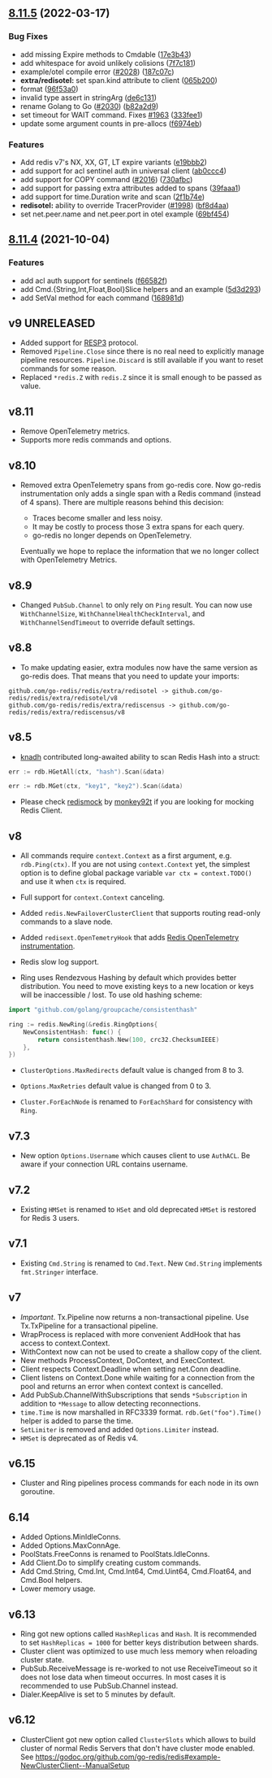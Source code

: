 ## [8.11.5](https://github.com/go-redis/redis/compare/v8.11.4...v8.11.5) (2022-03-17)


### Bug Fixes

* add missing Expire methods to Cmdable ([17e3b43](https://github.com/go-redis/redis/commit/17e3b43879d516437ada71cf9c0deac6a382ed9a))
* add whitespace for avoid unlikely colisions ([7f7c181](https://github.com/go-redis/redis/commit/7f7c1817617cfec909efb13d14ad22ef05a6ad4c))
* example/otel compile error ([#2028](https://github.com/go-redis/redis/issues/2028)) ([187c07c](https://github.com/go-redis/redis/commit/187c07c41bf68dc3ab280bc3a925e960bbef6475))
* **extra/redisotel:** set span.kind attribute to client ([065b200](https://github.com/go-redis/redis/commit/065b200070b41e6e949710b4f9e01b50ccc60ab2))
* format ([96f53a0](https://github.com/go-redis/redis/commit/96f53a0159a28affa94beec1543a62234e7f8b32))
* invalid type assert in stringArg ([de6c131](https://github.com/go-redis/redis/commit/de6c131865b8263400c8491777b295035f2408e4))
* rename Golang to Go ([#2030](https://github.com/go-redis/redis/issues/2030)) ([b82a2d9](https://github.com/go-redis/redis/commit/b82a2d9d4d2de7b7cbe8fcd4895be62dbcacacbc))
* set timeout for WAIT command. Fixes [#1963](https://github.com/go-redis/redis/issues/1963) ([333fee1](https://github.com/go-redis/redis/commit/333fee1a8fd98a2fbff1ab187c1b03246a7eb01f))
* update some argument counts in pre-allocs ([f6974eb](https://github.com/go-redis/redis/commit/f6974ebb5c40a8adf90d2cacab6dc297f4eba4c2))


### Features

* Add redis v7's NX, XX, GT, LT expire variants ([e19bbb2](https://github.com/go-redis/redis/commit/e19bbb26e2e395c6e077b48d80d79e99f729a8b8))
* add support for acl sentinel auth in universal client ([ab0ccc4](https://github.com/go-redis/redis/commit/ab0ccc47413f9b2a6eabc852fed5005a3ee1af6e))
* add support for COPY command ([#2016](https://github.com/go-redis/redis/issues/2016)) ([730afbc](https://github.com/go-redis/redis/commit/730afbcffb93760e8a36cc06cfe55ab102b693a7))
* add support for passing extra attributes added to spans ([39faaa1](https://github.com/go-redis/redis/commit/39faaa171523834ba527c9789710c4fde87f5a2e))
* add support for time.Duration write and scan ([2f1b74e](https://github.com/go-redis/redis/commit/2f1b74e20cdd7719b2aecf0768d3e3ae7c3e781b))
* **redisotel:** ability to override TracerProvider ([#1998](https://github.com/go-redis/redis/issues/1998)) ([bf8d4aa](https://github.com/go-redis/redis/commit/bf8d4aa60c00366cda2e98c3ddddc8cf68507417))
* set net.peer.name and net.peer.port in otel example ([69bf454](https://github.com/go-redis/redis/commit/69bf454f706204211cd34835f76b2e8192d3766d))



## [8.11.4](https://github.com/go-redis/redis/compare/v8.11.3...v8.11.4) (2021-10-04)


### Features

* add acl auth support for sentinels ([f66582f](https://github.com/go-redis/redis/commit/f66582f44f3dc3a4705a5260f982043fde4aa634))
* add Cmd.{String,Int,Float,Bool}Slice helpers and an example ([5d3d293](https://github.com/go-redis/redis/commit/5d3d293cc9c60b90871e2420602001463708ce24))
* add SetVal method for each command ([168981d](https://github.com/go-redis/redis/commit/168981da2d84ee9e07d15d3e74d738c162e264c4))



## v9 UNRELEASED

- Added support for [RESP3](https://github.com/antirez/RESP3/blob/master/spec.md) protocol.
- Removed `Pipeline.Close` since there is no real need to explicitly manage pipeline resources.
  `Pipeline.Discard` is still available if you want to reset commands for some reason.
- Replaced `*redis.Z` with `redis.Z` since it is small enough to be passed as value.

## v8.11

- Remove OpenTelemetry metrics.
- Supports more redis commands and options.

## v8.10

- Removed extra OpenTelemetry spans from go-redis core. Now go-redis instrumentation only adds a
  single span with a Redis command (instead of 4 spans). There are multiple reasons behind this
  decision:

  - Traces become smaller and less noisy.
  - It may be costly to process those 3 extra spans for each query.
  - go-redis no longer depends on OpenTelemetry.

  Eventually we hope to replace the information that we no longer collect with OpenTelemetry
  Metrics.

## v8.9

- Changed `PubSub.Channel` to only rely on `Ping` result. You can now use `WithChannelSize`,
  `WithChannelHealthCheckInterval`, and `WithChannelSendTimeout` to override default settings.

## v8.8

- To make updating easier, extra modules now have the same version as go-redis does. That means that
  you need to update your imports:

```
github.com/go-redis/redis/extra/redisotel -> github.com/go-redis/redis/extra/redisotel/v8
github.com/go-redis/redis/extra/rediscensus -> github.com/go-redis/redis/extra/rediscensus/v8
```

## v8.5

- [knadh](https://github.com/knadh) contributed long-awaited ability to scan Redis Hash into a
  struct:

```go
err := rdb.HGetAll(ctx, "hash").Scan(&data)

err := rdb.MGet(ctx, "key1", "key2").Scan(&data)
```

- Please check [redismock](https://github.com/go-redis/redismock) by
  [monkey92t](https://github.com/monkey92t) if you are looking for mocking Redis Client.

## v8

- All commands require `context.Context` as a first argument, e.g. `rdb.Ping(ctx)`. If you are not
  using `context.Context` yet, the simplest option is to define global package variable
  `var ctx = context.TODO()` and use it when `ctx` is required.

- Full support for `context.Context` canceling.

- Added `redis.NewFailoverClusterClient` that supports routing read-only commands to a slave node.

- Added `redisext.OpenTemetryHook` that adds
  [Redis OpenTelemetry instrumentation](https://redis.uptrace.dev/tracing/).

- Redis slow log support.

- Ring uses Rendezvous Hashing by default which provides better distribution. You need to move
  existing keys to a new location or keys will be inaccessible / lost. To use old hashing scheme:

```go
import "github.com/golang/groupcache/consistenthash"

ring := redis.NewRing(&redis.RingOptions{
    NewConsistentHash: func() {
        return consistenthash.New(100, crc32.ChecksumIEEE)
    },
})
```

- `ClusterOptions.MaxRedirects` default value is changed from 8 to 3.
- `Options.MaxRetries` default value is changed from 0 to 3.

- `Cluster.ForEachNode` is renamed to `ForEachShard` for consistency with `Ring`.

## v7.3

- New option `Options.Username` which causes client to use `AuthACL`. Be aware if your connection
  URL contains username.

## v7.2

- Existing `HMSet` is renamed to `HSet` and old deprecated `HMSet` is restored for Redis 3 users.

## v7.1

- Existing `Cmd.String` is renamed to `Cmd.Text`. New `Cmd.String` implements `fmt.Stringer`
  interface.

## v7

- _Important_. Tx.Pipeline now returns a non-transactional pipeline. Use Tx.TxPipeline for a
  transactional pipeline.
- WrapProcess is replaced with more convenient AddHook that has access to context.Context.
- WithContext now can not be used to create a shallow copy of the client.
- New methods ProcessContext, DoContext, and ExecContext.
- Client respects Context.Deadline when setting net.Conn deadline.
- Client listens on Context.Done while waiting for a connection from the pool and returns an error
  when context context is cancelled.
- Add PubSub.ChannelWithSubscriptions that sends `*Subscription` in addition to `*Message` to allow
  detecting reconnections.
- `time.Time` is now marshalled in RFC3339 format. `rdb.Get("foo").Time()` helper is added to parse
  the time.
- `SetLimiter` is removed and added `Options.Limiter` instead.
- `HMSet` is deprecated as of Redis v4.

## v6.15

- Cluster and Ring pipelines process commands for each node in its own goroutine.

## 6.14

- Added Options.MinIdleConns.
- Added Options.MaxConnAge.
- PoolStats.FreeConns is renamed to PoolStats.IdleConns.
- Add Client.Do to simplify creating custom commands.
- Add Cmd.String, Cmd.Int, Cmd.Int64, Cmd.Uint64, Cmd.Float64, and Cmd.Bool helpers.
- Lower memory usage.

## v6.13

- Ring got new options called `HashReplicas` and `Hash`. It is recommended to set
  `HashReplicas = 1000` for better keys distribution between shards.
- Cluster client was optimized to use much less memory when reloading cluster state.
- PubSub.ReceiveMessage is re-worked to not use ReceiveTimeout so it does not lose data when timeout
  occurres. In most cases it is recommended to use PubSub.Channel instead.
- Dialer.KeepAlive is set to 5 minutes by default.

## v6.12

- ClusterClient got new option called `ClusterSlots` which allows to build cluster of normal Redis
  Servers that don't have cluster mode enabled. See
  https://godoc.org/github.com/go-redis/redis#example-NewClusterClient--ManualSetup

